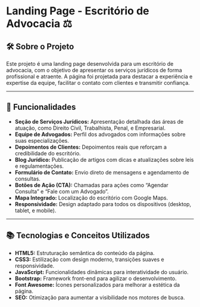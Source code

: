 # Landing Page - Escritório de Advocacia ⚖️  

## 🛠 Sobre o Projeto  
Este projeto é uma landing page desenvolvida para um escritório de advocacia, com o objetivo de apresentar os serviços jurídicos de forma profissional e atraente. A página foi projetada para destacar a experiência e expertise da equipe, facilitar o contato com clientes e transmitir confiança.  

---

## 🚀 Funcionalidades  
- **Seção de Serviços Jurídicos:** Apresentação detalhada das áreas de atuação, como Direito Civil, Trabalhista, Penal, e Empresarial.  
- **Equipe de Advogados:** Perfil dos advogados com informações sobre suas especializações.  
- **Depoimentos de Clientes:** Depoimentos reais que reforçam a credibilidade do escritório.  
- **Blog Jurídico:** Publicação de artigos com dicas e atualizações sobre leis e regulamentações.  
- **Formulário de Contato:** Envio direto de mensagens e agendamento de consultas.  
- **Botões de Ação (CTA):** Chamadas para ações como “Agendar Consulta” e “Fale com um Advogado”.  
- **Mapa Integrado:** Localização do escritório com Google Maps.  
- **Responsividade:** Design adaptado para todos os dispositivos (desktop, tablet, e mobile).  

---

## 📚 Tecnologias e Conceitos Utilizados  
- **HTML5:** Estruturação semântica do conteúdo da página.  
- **CSS3:** Estilização com design moderno, transições suaves e responsividade.  
- **JavaScript:** Funcionalidades dinâmicas para interatividade do usuário.  
- **Bootstrap:** Framework front-end para agilizar o desenvolvimento.  
- **Font Awesome:** Ícones personalizados para melhorar a estética da página.  
- **SEO:** Otimização para aumentar a visibilidade nos motores de busca.  




